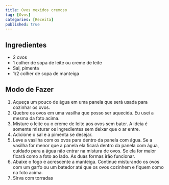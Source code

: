 ```yaml
---
title: Ovos mexidos cremoso
tag: [Ovos]
categories: [Receita]
published: true
---
```


## Ingredientes

- 2 ovos
- 1 colher de sopa de leite ou creme de leite
- Sal, pimenta
- 1/2 colher de sopa de manteiga

## Modo de Fazer

1. Aqueça um pouco de água em uma panela que será usada para cozinhar os ovos.
1. Quebre os ovos em uma vasilha que posso ser aquecida. Eu usei a mesma da foto acima.
1. Misture o leite ou o creme de leite aos ovos sem bater. A ideia é somente misturar os ingredientes sem deixar que o ar entre.
1. Adicione o sal e a pimenta se desejar.
1. Leve a vasilha com os ovos para dentro da panela com água. Se a vasilha for menor que a panela ela ficará dentro da panela com água, cuidado para  a água não entrar na mistura de ovos. Se ela for maior ficará como a foto ao lado. As duas formas irão funcionar.
1. Abaixe o fogo e acrescente a manteiga. Continue misturando os ovos com um garfo ou um batedor até que os ovos cozinhem e fiquem como na foto acima.
1. Sirva com torradas
